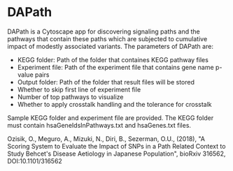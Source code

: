 # DAPath
DAPath is a Cytoscape app for discovering signaling paths and the pathways that contain these paths which are subjected to cumulative impact of modestly associated variants. The parameters of DAPath are:
- KEGG folder: Path of the folder that containes KEGG pathway files
- Experiment file: Path of the experiment file that contains gene name p-value pairs
- Output folder: Path of the folder that result files will be stored
- Whether to skip first line of experiment file
- Number of top pathways to visualize
- Whether to apply crosstalk handling and the tolerance for crosstalk

Sample KEGG folder and experiment file are provided. 
The KEGG folder must contain hsaGeneIdsInPathways.txt and hsaGenes.txt files.

Ozisik, O., Meguro, A., Mizuki, N., Diri, B., Sezerman, O.U., (2018), "A Scoring System to Evaluate the Impact of SNPs in a Path Related Context to Study Behcet's Disease Aetiology in Japanese Population", bioRxiv 316562, DOI:10.1101/316562
